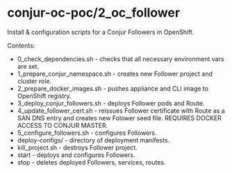 # conjur-oc-poc/2_oc_follower

Install & configuration scripts for a Conjur Followers in OpenShift.

Contents:

 - 0_check_dependencies.sh - checks that all necessary environment vars are set.
 - 1_prepare_conjur_namespace.sh - creates new Follower project and cluster role.
 - 2_prepare_docker_images.sh - pushes appliance and CLI image to OpenShift registry.
 - 3_deploy_conjur_followers.sh - deploys Follower pods and Route.
 - 4_update_follower_cert.sh - reissues Follower certificate with Route as a SAN DNS entry and creates new Folower seed file. REQUIRES DOCKER ACCESS TO CONJUR MASTER.
 - 5_configure_followers.sh - configures Followers.
 - deploy-configs/ - directory of deployment manifests.
 - kill_project.sh - destroys Follower project.
 - start - deploys and configures Followers.
 - stop - deletes deployed Followers, services, routes.
